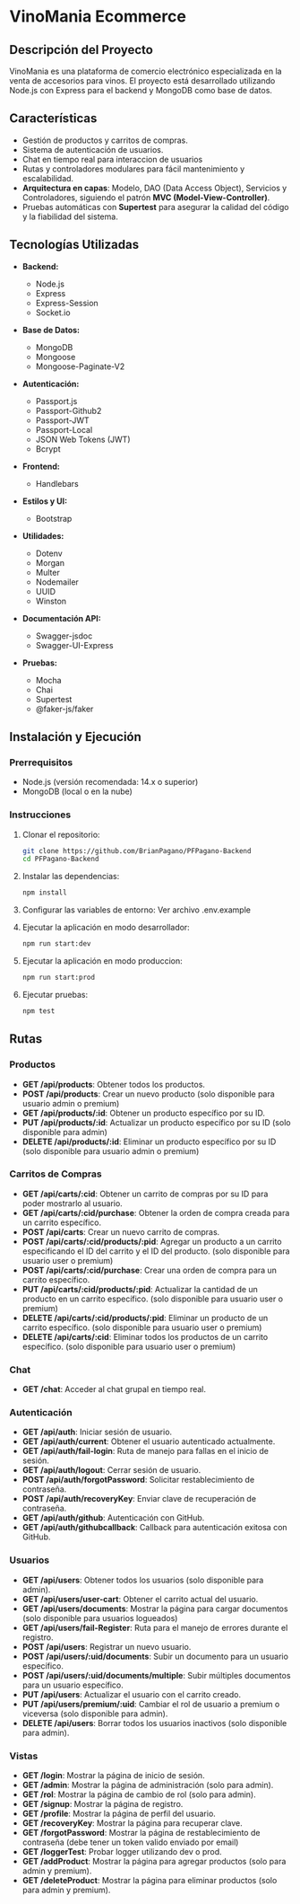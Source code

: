# VinoMania Ecommerce

## Descripción del Proyecto

VinoMania es una plataforma de comercio electrónico especializada en la venta de accesorios para vinos. El proyecto está desarrollado utilizando Node.js con Express para el backend y MongoDB como base de datos.

## Características

- Gestión de productos y carritos de compras.
- Sistema de autenticación de usuarios.
- Chat en tiempo real para interaccion de usuarios
- Rutas y controladores modulares para fácil mantenimiento y escalabilidad.
-  **Arquitectura en capas**: Modelo, DAO (Data Access Object), Servicios y Controladores, siguiendo el patrón **MVC (Model-View-Controller)**.
- Pruebas automáticas con **Supertest** para asegurar la calidad del código y la fiabilidad del sistema.

## Tecnologías Utilizadas

- **Backend:**
  - Node.js
  - Express
  - Express-Session
  - Socket.io
      
- **Base de Datos:**
  - MongoDB
  - Mongoose
  - Mongoose-Paginate-V2
    
- **Autenticación:**
  - Passport.js
  - Passport-Github2
  - Passport-JWT
  - Passport-Local
  - JSON Web Tokens (JWT)
  - Bcrypt
     
- **Frontend:**
  - Handlebars
    
- **Estilos y UI:**
  - Bootstrap
    
- **Utilidades:**
  - Dotenv
  - Morgan
  - Multer
  - Nodemailer
  - UUID
  - Winston
    
- **Documentación API:**
  - Swagger-jsdoc
  - Swagger-UI-Express
    
- **Pruebas:**
  - Mocha
  - Chai
  - Supertest
  - @faker-js/faker


## Instalación y Ejecución

### Prerrequisitos

- Node.js (versión recomendada: 14.x o superior)
- MongoDB (local o en la nube)

### Instrucciones

1. Clonar el repositorio:

   ```bash
   git clone https://github.com/BrianPagano/PFPagano-Backend
   cd PFPagano-Backend

2. Instalar las dependencias:

   ```bash
   npm install

3. Configurar las variables de entorno:
      Ver archivo .env.example
   
4. Ejecutar la aplicación en modo desarrollador:

   ```bash
   npm run start:dev

5. Ejecutar la aplicación en modo produccion:

   ```bash
   npm run start:prod
   
6. Ejecutar pruebas:

   ```bash
   npm test

## Rutas

### Productos

- **GET /api/products**: Obtener todos los productos.
- **POST /api/products**: Crear un nuevo producto (solo disponible para usuario admin o premium)
- **GET /api/products/:id**: Obtener un producto específico por su ID.
- **PUT /api/products/:id**: Actualizar un producto específico por su ID (solo disponible para admin)
- **DELETE /api/products/:id**: Eliminar un producto específico por su ID (solo disponible para usuario admin o premium)

### Carritos de Compras

- **GET /api/carts/:cid**: Obtener un carrito de compras por su ID para poder mostrarlo al usuario.
- **GET /api/carts/:cid/purchase**: Obtener la orden de compra creada para un carrito específico.
- **POST /api/carts**: Crear un nuevo carrito de compras.
- **POST /api/carts/:cid/products/:pid**: Agregar un producto a un carrito especificando el ID del carrito y el ID del producto. (solo disponible para usuario user o premium)
- **POST /api/carts/:cid/purchase**: Crear una orden de compra para un carrito específico.
- **PUT /api/carts/:cid/products/:pid**: Actualizar la cantidad de un producto en un carrito específico. (solo disponible para usuario user o premium)
- **DELETE /api/carts/:cid/products/:pid**: Eliminar un producto de un carrito específico. (solo disponible para usuario user o premium)
- **DELETE /api/carts/:cid**: Eliminar todos los productos de un carrito específico. (solo disponible para usuario user o premium)

### Chat

- **GET /chat**: Acceder al chat grupal en tiempo real.

### Autenticación

- **GET /api/auth**: Iniciar sesión de usuario.
- **GET /api/auth/current**: Obtener el usuario autenticado actualmente.
- **GET /api/auth/fail-login**: Ruta de manejo para fallas en el inicio de sesión.
- **GET /api/auth/logout**: Cerrar sesión de usuario.
- **POST /api/auth/forgotPassword**: Solicitar restablecimiento de contraseña.
- **POST /api/auth/recoveryKey**: Enviar clave de recuperación de contraseña.
- **GET /api/auth/github**: Autenticación con GitHub.
- **GET /api/auth/githubcallback**: Callback para autenticación exitosa con GitHub.

### Usuarios

- **GET /api/users**: Obtener todos los usuarios (solo disponible para admin).
- **GET /api/users/user-cart**: Obtener el carrito actual del usuario.
- **GET /api/users/documents**: Mostrar la página para cargar documentos (solo disponible para usuarios logueados)
- **GET /api/users/fail-Register**: Ruta para el manejo de errores durante el registro.
- **POST /api/users**: Registrar un nuevo usuario.
- **POST /api/users/:uid/documents**: Subir un documento para un usuario específico.
- **POST /api/users/:uid/documents/multiple**: Subir múltiples documentos para un usuario específico.
- **PUT /api/users**: Actualizar el usuario con el carrito creado.
- **PUT /api/users/premium/:uid**: Cambiar el rol de usuario a premium o viceversa (solo disponible para admin).
- **DELETE /api/users**: Borrar todos los usuarios inactivos (solo disponible para admin).

### Vistas

- **GET /login**: Mostrar la página de inicio de sesión.
- **GET /admin**: Mostrar la página de administración (solo para admin).
- **GET /rol**: Mostrar la página de cambio de rol (solo para admin).
- **GET /signup**: Mostrar la página de registro.
- **GET /profile**: Mostrar la página de perfil del usuario.
- **GET /recoveryKey**: Mostrar la página para recuperar clave.
- **GET /forgotPassword**: Mostrar la página de restablecimiento de contraseña (debe tener un token valido enviado por email)
- **GET /loggerTest**: Probar logger utilizando dev o prod.
- **GET /addProduct**: Mostrar la página para agregar productos (solo para admin y premium).
- **GET /deleteProduct**: Mostrar la página para eliminar productos (solo para admin y premium).




